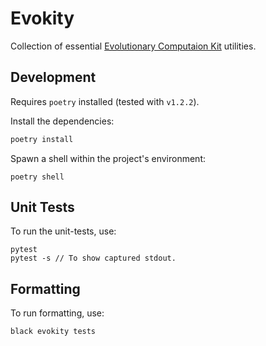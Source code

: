 # Evokity

Collection of essential [Evolutionary Computaion Kit](https://github.com/EC-KitY/EC-KitY) utilities.

## Development

Requires `poetry` installed (tested with `v1.2.2`).

Install the dependencies:

```sh
poetry install
```

Spawn a shell within the project's environment:

```
poetry shell
```


## Unit Tests

To run the unit-tests, use:

```
pytest
pytest -s // To show captured stdout.
```


## Formatting

To run formatting, use:

```
black evokity tests
```

